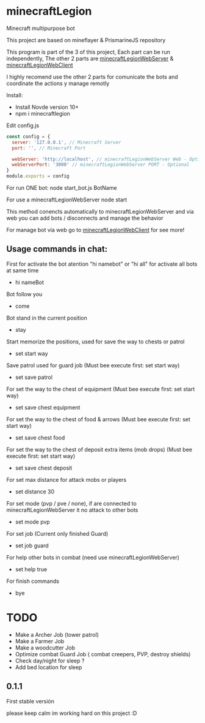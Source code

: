 # minecraftLegion
Minecraft multipurpose bot

This project are based on mineflayer & PrismarineJS repository

This program is part of the 3 of this project,
Each part can be run independently, 
The other 2 parts are <a href="https://github.com/sefirosweb/minecraftLegionWebServer">minecraftLegionWebServer</a> & <a href="minecraftLegionWebClient">minecraftLegionWebClient</a>

I highly recomend use the other 2 parts for comunicate the bots and coordinate the actions y manage remotly

Install: 
- Install Novde version 10+
- npm i minecraftlegion

Edit config.js
```js
const config = {
  server: '127.0.0.1', // Minecraft Server
  port: '', // Minecraft Port

  webServer: 'http://localhost', // minecraftLegionWebServer Web - Optional
  webServerPort: '3000' // minecraftLegionWebServer PORT - Optional
}
module.exports = config
```

For run ONE bot:
node start_bot.js BotName

For use a minecraftLegionWebServer
node start

This method conencts automatically to minecraftLegionWebServer and via web you can add bots / disconnects and manage the behavior

For manage bot vía web go to <a href="https://github.com/sefirosweb/minecraftLegionWebClient">minecraftLegionWebClient</a> for see more!


## Usage commands in chat:
First for activate the bot atention "hi namebot" or "hi all" for activate all bots at same time
* hi nameBot

Bot follow you
* come

Bot stand in the current position
* stay

Start memorize the positions, used for save the way to chests or patrol
* set start way

Save patrol used for guard job (Must bee execute first: set start way)
* set save patrol

For set the way to the chest of equipment (Must bee execute first: set start way)
* set save chest equipment

For set the way to the chest of food & arrows (Must bee execute first: set start way)
* set save chest food

For set the way to the chest of deposit extra items (mob drops) (Must bee execute first: set start way)
* set save chest deposit

For set max distance for attack mobs or players
* set distance 30

For set mode (pvp / pve / none), if are connected to minecraftLegionWebServer it no attack to other bots
* set mode pvp

For set job (Current only finished Guard)
* set job guard

For help other bots in combat (need use minecraftLegionWebServer)
* set help true

For finish commands
* bye


# TODO
- Make a Archer Job (tower patrol)
- Make a Farmer Job
- Make a woodcutter Job
- Optimize combat Guard Job ( combat creepers, PVP, destroy shields)
- Check day/night for sleep ?
- Add bed location for sleep

## 0.1.1
First stable versión

please keep calm im working hard on this project :D